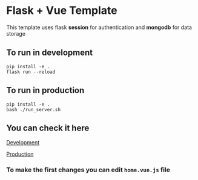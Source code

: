 # Flask + Vue Template
This template uses flask **session** for authentication and **mongodb** for data storage

## To run in development
```
pip install -e .
flask run --reload
```

## To run in production
```
pip install -e .
bash ./run_server.sh
```

## You can check it here
[Development](http://localhost:5000)

[Production](http://localhost:5556)

### To make the first changes you can edit `home.vue.js` file
